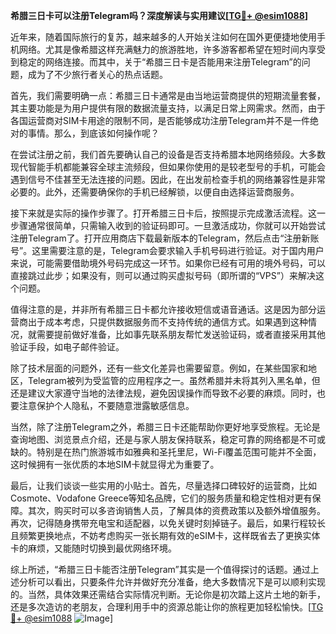 **希腊三日卡可以注册Telegram吗？深度解读与实用建议[[TG💪+ @esim1088](https://t.me/s/esim1088)]**

近年来，随着国际旅行的复苏，越来越多的人开始关注如何在国外更便捷地使用手机网络。尤其是像希腊这样充满魅力的旅游胜地，许多游客都希望在短时间内享受到稳定的网络连接。而其中，关于“希腊三日卡是否能用来注册Telegram”的问题，成为了不少旅行者关心的热点话题。

首先，我们需要明确一点：希腊三日卡通常是由当地运营商提供的短期流量套餐，其主要功能是为用户提供有限的数据流量支持，以满足日常上网需求。然而，由于各国运营商对SIM卡用途的限制不同，是否能够成功注册Telegram并不是一件绝对的事情。那么，到底该如何操作呢？

在尝试注册之前，我们首先要确认自己的设备是否支持希腊本地网络频段。大多数现代智能手机都能兼容全球主流频段，但如果你使用的是较老型号的手机，可能会遇到信号不佳甚至无法连接的问题。因此，在出发前检查手机的网络兼容性是非常必要的。此外，还需要确保你的手机已经解锁，以便自由选择运营商服务。

接下来就是实际的操作步骤了。打开希腊三日卡后，按照提示完成激活流程。这一步骤通常很简单，只需输入收到的验证码即可。一旦激活成功，你就可以开始尝试注册Telegram了。打开应用商店下载最新版本的Telegram，然后点击“注册新账号”。这里需要注意的是，Telegram会要求输入手机号码进行验证。对于国内用户来说，可能需要借助境外号码完成这一环节。如果你已经有可用的境外号码，可以直接跳过此步；如果没有，则可以通过购买虚拟号码（即所谓的“VPS”）来解决这个问题。

值得注意的是，并非所有希腊三日卡都允许接收短信或语音通话。这是因为部分运营商出于成本考虑，只提供数据服务而不支持传统的通信方式。如果遇到这种情况，就需要提前做好准备，比如事先联系朋友帮忙发送验证码，或者直接采用其他验证手段，如电子邮件验证。

除了技术层面的问题外，还有一些文化差异也需要留意。例如，在某些国家和地区，Telegram被列为受监管的应用程序之一。虽然希腊并未将其列入黑名单，但还是建议大家遵守当地的法律法规，避免因误操作而导致不必要的麻烦。同时，也要注意保护个人隐私，不要随意泄露敏感信息。

当然，除了注册Telegram之外，希腊三日卡还能帮助你更好地享受旅程。无论是查询地图、浏览景点介绍，还是与家人朋友保持联系，稳定可靠的网络都是不可或缺的。特别是在热门旅游城市如雅典和圣托里尼，Wi-Fi覆盖范围可能并不全面，这时候拥有一张优质的本地SIM卡就显得尤为重要了。

最后，让我们谈谈一些实用的小贴士。首先，尽量选择口碑较好的运营商，比如Cosmote、Vodafone Greece等知名品牌，它们的服务质量和稳定性相对更有保障。其次，购买时可以多咨询销售人员，了解具体的资费政策以及额外增值服务。再次，记得随身携带充电宝和适配器，以免关键时刻掉链子。最后，如果行程较长且频繁更换地点，不妨考虑购买一张长期有效的eSIM卡，这样既省去了更换实体卡的麻烦，又能随时切换到最优网络环境。

综上所述，“希腊三日卡能否注册Telegram”其实是一个值得探讨的话题。通过上述分析可以看出，只要条件允许并做好充分准备，绝大多数情况下是可以顺利实现的。当然，具体效果还需结合实际情况判断。无论你是初次踏上这片土地的新手，还是多次造访的老朋友，合理利用手中的资源总能让你的旅程更加轻松愉快。[[TG💪+ @esim1088](https://t.me/s/esim1088) ![Image](https://i.postimg.cc/4NQfJmqS/Snipaste-2025-05-13-00-14-12.png)]